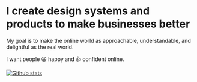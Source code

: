 # I create design systems and products to make businesses better

My goal is to make the online world as approachable, understandable, and delightful as the real world.

I want people 😀 happy and 👍 confident online.



[![Github stats](https://github-readme-stats.vercel.app/api?username=amazingrando)](https://github.com/anuraghazra/github-readme-stats)
